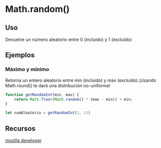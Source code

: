 # Math.random()

## Uso

 Devuelve un número aleatorio entre 0 (incluido) y 1 (excluido)

## Ejemplos

 ### Máximo y mínimo
  Retorna un entero aleatorio entre min (incluido) y max (excluido)
  ¡Usando Math.round() te dará una distribución no-uniforme!

 

``` js
function getRandomInt(min, max) {
    return Math.floor(Math.random() * (max - min)) + min;
}

let numAleatorio = getRandomInt(1, 11)
```

## Recursos

[mozilla developer](https://developer.mozilla.org/es/docs/Web/JavaScript/Referencia/Objetos_globales/Math/random)
